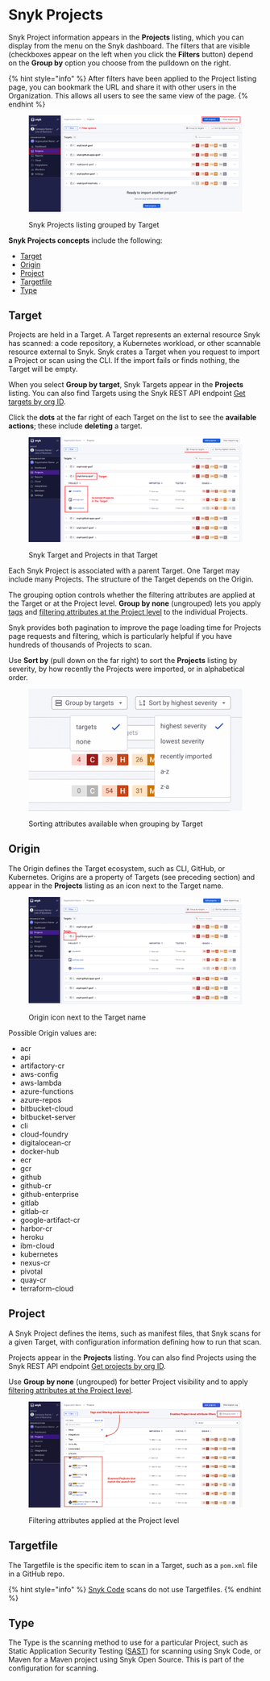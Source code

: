 # Snyk Projects

Snyk Project information appears in the **Projects** listing, which you can display from the menu on the Snyk dashboard. The filters that are visible (checkboxes appear on the left when you click the **Filters** button) depend on the **Group by** option you choose from the pulldown on the right.

{% hint style="info" %}
After filters have been applied to the Project listing page, you can bookmark the URL and share it with other users in the Organization. This allows all users to see the same view of the page.
{% endhint %}

<figure><img src="../../.gitbook/assets/Screenshot 2023-01-24 at 09.09.25.png" alt="Snyk Projects listing grouped by Target"><figcaption><p>Snyk Projects listing grouped by Target</p></figcaption></figure>

**Snyk Projects concepts** include the following:

* [Target](./#target)
* [Origin](./#origin)
* [Project](./#project)
* [Targetfile](./#targetfile)
* [Type](./#type)

## Target

Projects are held in a Target. A Target represents an external resource Snyk has scanned: a code repository, a Kubernetes workload, or other scannable resource external to Snyk. Snyk crates a Target when you request to import a Project or scan using the CLI. If the import fails or finds nothing, the Target will be empty.

When you select **Group by target**, Snyk Targets appear in the **Projects** listing. You can also find Targets using the Snyk REST API endpoint [Get targets by org ID](https://apidocs.snyk.io/?version=2022-12-21%7Ebeta#get-/orgs/-org\_id-/targets).

Click the **dots** at the far right of each Target on the list to see the **available actions**; these include **deleting** a target.

<figure><img src="../../.gitbook/assets/Screenshot 2023-01-24 at 08.59.20.png" alt="Snyk Target and Projects in that Target"><figcaption><p>Snyk Target and Projects in that Target</p></figcaption></figure>

Each Snyk Project is associated with a parent Target. One Target may include many Projects. The structure of the Target depends on the Origin.

The grouping option controls whether the filtering attributes are applied at the Target or at the Project level. **Group by none** (ungrouped) lets you apply [tags](../../manage-risk/snyk-projects/project-tags.md) and [filtering attributes at the Project level](../../manage-risk/snyk-projects/project-attributes.md) to the individual Projects.

Snyk provides both pagination to improve the page loading time for Projects page requests and filtering, which is particularly helpful if you have hundreds of thousands of Projects to scan.

Use **Sort by** (pull down on the far right) to sort the **Projects** listing by severity, by how recently the Projects were imported, or in alphabetical order.

<figure><img src="../../.gitbook/assets/image (2) (5).png" alt="Sorting attributes available when grouping by Target"><figcaption><p>Sorting attributes available when grouping by Target</p></figcaption></figure>

## Origin

The Origin defines the Target ecosystem, such as CLI, GitHub, or Kubernetes. Origins are a property of Targets (see preceding section) and appear in the **Projects** listing as an icon next to the Target name.

<figure><img src="../../.gitbook/assets/Screenshot 2023-01-24 at 08.59.07.png" alt="Origin icon next to the Target name"><figcaption><p>Origin icon next to the Target name</p></figcaption></figure>

Possible Origin values are:

* acr
* api
* artifactory-cr
* aws-config
* aws-lambda
* azure-functions
* azure-repos
* bitbucket-cloud
* bitbucket-server
* cli
* cloud-foundry
* digitalocean-cr
* docker-hub
* ecr
* gcr
* github
* github-cr
* github-enterprise
* gitlab
* gitlab-cr
* google-artifact-cr
* harbor-cr
* heroku
* ibm-cloud
* kubernetes
* nexus-cr
* pivotal
* quay-cr
* terraform-cloud

## Project

A Snyk Project defines the items, such as manifest files, that Snyk scans for a given Target, with configuration information defining how to run that scan.

Projects appear in the **Projects** listing. You can also find Projects using the Snyk REST API endpoint [Get projects by org ID](https://apidocs.snyk.io/?version=2022-12-21%7Ebeta#get-/orgs/-org\_id-/projects).

Use **Group by none** (ungrouped) for better Project visibility and to apply [filtering attributes at the Project level](../../manage-risk/snyk-projects/project-attributes.md).

<figure><img src="../../.gitbook/assets/Screenshot 2023-01-23 at 18.07.46 (1) (1) (1) (1) (1) (1).png" alt="Filtering attributes applied at the Project level"><figcaption><p>Filtering attributes applied at the Project level</p></figcaption></figure>

## Targetfile

The Targetfile is the specific item to scan in a Target, such as a `pom.xml` file in a GitHub repo.

{% hint style="info" %}
[Snyk Code](../../scan-applications/snyk-code/) scans do not use Targetfiles.
{% endhint %}

## Type

The Type is the scanning method to use for a particular Project, such as Static Application Security Testing ([SAST](https://snyk.io/learn/application-security/sast-vs-dast/)) for scanning using Snyk Code, or Maven for a Maven project using Snyk Open Source. This is part of the configuration for scanning.
